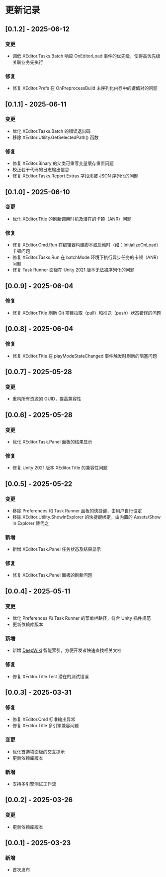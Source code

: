 # 更新记录

## [0.1.2] - 2025-06-12
### 变更
- 调低 XEditor.Tasks.Batch 响应 OnEditorLoad 事件的优先级，使得高优先级关联业务先执行

### 修复
- 修复 XEditor.Prefs 在 OnPreprocessBuild 未序列化内存中的键值对的问题

## [0.1.1] - 2025-06-11
### 变更
- 优化 XEditor.Tasks.Batch 的错误退出码
- 移除 XEditor.Utility.GetSelectedPath() 函数

### 修复
- 修复 XEditor.Binary 的父类可重写变量缓存重置问题
- 校正若干代码的日志输出信息
- 修复 XEditor.Tasks.Report.Extras 字段未被 JSON 序列化的问题

## [0.1.0] - 2025-06-10
### 变更
- 优化 XEditor.Title 的刷新调用时机及潜在的卡顿（ANR）问题

### 修复
- 修复 XEditor.Cmd.Run 在编辑器构建脚本或启动时（如：InitializeOnLoad）卡顿问题
- 修复 XEditor.Tasks.Run 在 batchMode 环境下执行异步任务的卡顿（ANR）问题
- 修复 Task Runner 面板在 Unity 2021 版本无法被序列化的问题

## [0.0.9] - 2025-06-04
### 修复
- 修复 XEditor.Title 刷新 Git 项目拉取（pull）和推送（push）状态错误的问题

## [0.0.8] - 2025-06-04
### 修复
- 修复 XEditor.Title 在 playModeStateChanged 事件触发时刷新的阻塞问题

## [0.0.7] - 2025-05-28
### 变更
- 重构所有资源的 GUID，提高兼容性

## [0.0.6] - 2025-05-28
### 变更
- 优化 XEditor.Task.Panel 面板的结果显示

### 修复
- 修复 Unity 2021 版本 XEditor.Title 的兼容性问题

## [0.0.5] - 2025-05-22
### 变更
- 移除 Preferences 和 Task Runner 面板的快捷键，由用户自行设定
- 移除 XEditor.Utility.ShowInExplorer 的快捷键绑定，由内置的 Assets/Show in Explorer 替代之

### 新增
- 新增 XEditor.Task.Panel 任务状态及结果显示

### 修复
- 修复 XEditor.Task.Panel 面板的刷新问题

## [0.0.4] - 2025-05-11
### 变更
- 优化 Preferences 和 Task Runner 的菜单栏路径，符合 Unity 插件规范
- 更新依赖库版本

### 新增
- 新增 [DeepWiki](https://deepwiki.com) 智能索引，方便开发者快速查找相关文档

### 修复
- 修复 XEditor.Title.Test 潜在的测试错误

## [0.0.3] - 2025-03-31
### 修复
- 修复 XEditor.Cmd 标准输出异常
- 修复 XEditor.Title 多引擎兼容问题

### 变更
- 优化首选项面板的交互提示
- 更新依赖库版本

### 新增
- 支持多引擎测试工作流

## [0.0.2] - 2025-03-26
### 变更
- 更新依赖库版本

## [0.0.1] - 2025-03-23
### 新增
- 首次发布
